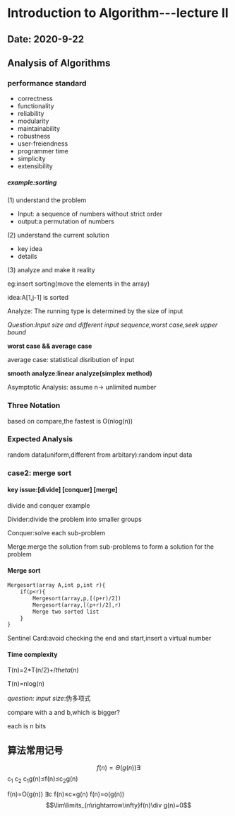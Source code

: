 # Introduction to Algorithm---lecture II

## Date: 2020-9-22

## Analysis of Algorithms

### performance standard

* correctness
* functionality
* reliability
* modularity
* maintainability
* robustness
* user-freiendness
* programmer time
* simplicity
* extensibility

##### example:sorting

(1) understand the problem

* Input: a sequence of numbers without strict order
* output:a permutation of numbers

(2) understand the current solution

* key idea
* details

(3) analyze and make it reality

eg:insert sorting(move the elements in the array)

idea:A[1,j-1] is sorted

Analyze: The running type is determined by the size of input

*Question:Input size and different input sequence,worst case,seek upper bound*

**worst case && average case**

average case: statistical disribution of input

**smooth analyze:linear analyze(simplex method)**

Asymptotic Analysis: assume n-> unlimited number

### Three Notation

based on compare,the fastest is O(nlog(n))

### Expected  Analysis

random data(uniform,different from arbitary):random input data

### case2: merge sort

#### key issue:[divide] [conquer] [merge]

divide and conquer example

Divider:divide the problem into smaller groups

Conquer:solve each sub-problem

Merge:merge the solution from sub-problems to form a solution for the problem

#### Merge sort

```txt
Mergesort(array A,int p,int r){
	if(p<r){
		Mergesort(array,p,[(p+r)/2])
		Mergesort(array,[(p+r)/2],r)
		Merge two sorted list
	}
}
```

Sentinel Card:avoid checking the end and start,insert a virtual number

#### Time complexity

T(n)=2*T(n/2)+$/theta$(n)

T(n)=nlog(n)

*question: input size*:伪多项式

compare with a and b,which is bigger?

each is n bits

## 算法常用记号

$$f(n)=\Theta(g(n))\exists $$c<sub>1</sub> c<sub>2</sub> c<sub>1</sub>g(n)$\leq$f(n)$\leq$c<sub>2</sub>g(n)

f(n)=O(g(n)) $\exists$c f(n)$\leq$c$\times$g(n) f(n)=o(g(n))  $$\lim\limits_{n\rightarrow\infty}f(n)\div g(n)=0$$

